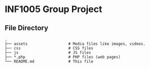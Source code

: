# INF1005 Group Project

## File Directory
```
.
├── assets                  # Media files like images, videos.
├── css                     # CSS files
├── js                      # JS files
├── *.php                   # PHP files (web pages)
└── README.md               # This file
```